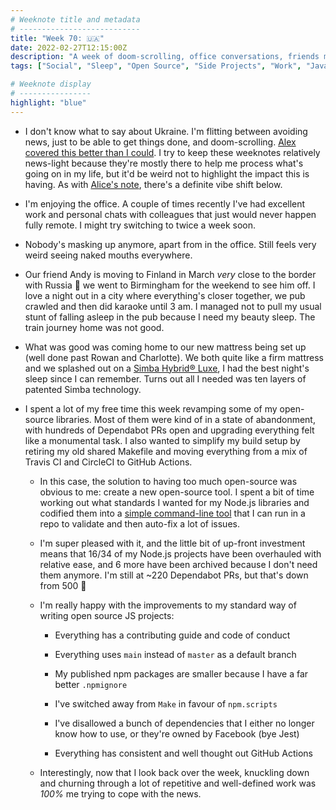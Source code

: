```yaml
---
# Weeknote title and metadata
# ---------------------------
title: "Week 70: 🇺🇦"
date: 2022-02-27T12:15:00Z
description: "A week of doom-scrolling, office conversations, friends moving away, raw throats, naked mouths, open-source software, and a new mattress."
tags: ["Social", "Sleep", "Open Source", "Side Projects", "Work", "JavaScript"]

# Weeknote display
# ----------------
highlight: "blue"
---
```


  * I don't know what to say about Ukraine. I'm flitting between avoiding news, just to be able to get things done, and doom-scrolling. [Alex covered this better than I could](https://alexwilson.tech/content/256730a2-c09e-4319-ae77-239d05eaf15a). I try to keep these weeknotes relatively news-light because they're mostly there to help me process what's going on in my life, but it'd be weird not to highlight the impact this is having. As with [Alice's note](https://alicebartlett.co.uk/blog/weaknotes-182), there's a definite vibe shift below.

  * I'm enjoying the office. A couple of times recently I've had excellent work and personal chats with colleagues that just would never happen fully remote. I might try switching to twice a week soon.

  * Nobody's masking up anymore, apart from in the office. Still feels very weird seeing naked mouths everywhere.

  * Our friend Andy is moving to Finland in March _very_ close to the border with Russia :grimacing: we went to Birmingham for the weekend to see him off. I love a night out in a city where everything's closer together, we pub crawled and then did karaoke until 3 am. I managed not to pull my usual stunt of falling asleep in the pub because I need my beauty sleep. The train journey home was not good.

  * What was good was coming home to our new mattress being set up (well done past Rowan and Charlotte). We both quite like a firm mattress and we splashed out on a [Simba Hybrid® Luxe](https://simbasleep.com/products/simba-hybrid-luxe-mattress), I had the best night's sleep since I can remember. Turns out all I needed was ten layers of patented Simba technology.

  * I spent a lot of my free time this week revamping some of my open-source libraries. Most of them were kind of in a state of abandonment, with hundreds of Dependabot PRs open and upgrading everything felt like a monumental task. I also wanted to simplify my build setup by retiring my old shared Makefile and moving everything from a mix of Travis CI and CircleCI to GitHub Actions.

    * In this case, the solution to having too much open-source was obvious to me: create a new open-source tool. I spent a bit of time working out what standards I wanted for my Node.js libraries and codified them into a [simple command-line tool](https://github.com/rowanmanning/validate-project#readme) that I can run in a repo to validate and then auto-fix a lot of issues.

    * I'm super pleased with it, and the little bit of up-front investment means that 16/34 of my Node.js projects have been overhauled with relative ease, and 6 more have been archived because I don't need them anymore. I'm still at ~220 Dependabot PRs, but that's down from 500 :muscle:

    * I'm really happy with the improvements to my standard way of writing open source JS projects:

      * Everything has a contributing guide and code of conduct

      * Everything uses `main` instead of `master` as a default branch

      * My published npm packages are smaller because I have a far better `.npmignore`

      * I've switched away from `Make` in favour of `npm.scripts`

      * I've disallowed a bunch of dependencies that I either no longer know how to use, or they're owned by Facebook (bye Jest)

      * Everything has consistent and well thought out GitHub Actions
    
    * Interestingly, now that I look back over the week, knuckling down and churning through a lot of repetitive and well-defined work was _100%_ me trying to cope with the news.

